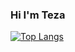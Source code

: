 ### Hi I'm Teza


<!--
**tezaalfian/tezaalfian** is a ✨ _special_ ✨ repository because its `README.md` (this file) appears on your GitHub profile.

Here are some ideas to get you started:

- 🔭 I’m currently working on ...
- 🌱 I’m currently learning Javascript and PHP
- 👯 I’m looking to collaborate on ...
- 🤔 I’m looking for help with ...
- 💬 Ask me about Anything
- 📫 How to reach me: ...
- 😄 Pronouns: ...
- ⚡ Fun fact: ...
- 🌱 I’m currently learning Javascript and PHP
- 💬 Ask me about Anything
-->

[![Top Langs](https://github-readme-stats.vercel.app/api/top-langs/?username=tezaalfian)](https://github.com/anuraghazra/github-readme-stats)

<!--
[![Top Langs](https://github-readme-stats.vercel.app/api/top-langs/?username=tezaalfian&layout=compact&&theme=radical)](https://github.com/anuraghazra/github-readme-stats)
![tezaalfian's github stats](https://github-readme-stats.vercel.app/api?username=tezaalfian&show_icons=true&theme=transparent)
[![tezaalfian's github stats](https://github-readme-stats.vercel.app/api?username=tezaalfian&theme=radical)](https://github.com/anuraghazra/github-readme-stats)
-->
